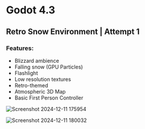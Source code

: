 # Godot 4.3
## Retro Snow Environment | Attempt 1

### Features:
- Blizzard ambience
- Falling snow (GPU Particles)
- Flashlight
- Low resolution textures
- Retro-themed
- Atmospheric 3D Map
- Basic First Person Controller

![Screenshot 2024-12-11 175954](https://github.com/user-attachments/assets/c463f3cb-fd9f-4367-bbcc-bdb2e39861a6)

![Screenshot 2024-12-11 180032](https://github.com/user-attachments/assets/74f9bb51-7756-497e-9954-b5e13e353804)
